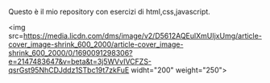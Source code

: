 Questo è il mio repository con esercizi di html,css,javascript.

<img src=https://media.licdn.com/dms/image/v2/D5612AQEulXmUIjxUmg/article-cover_image-shrink_600_2000/article-cover_image-shrink_600_2000/0/1690091298306?e=2147483647&v=beta&t=3j5WVvIVCFZS-qsrGst95NhCDJddz1STbc19t7zkFuE widht="200" weight="250">

